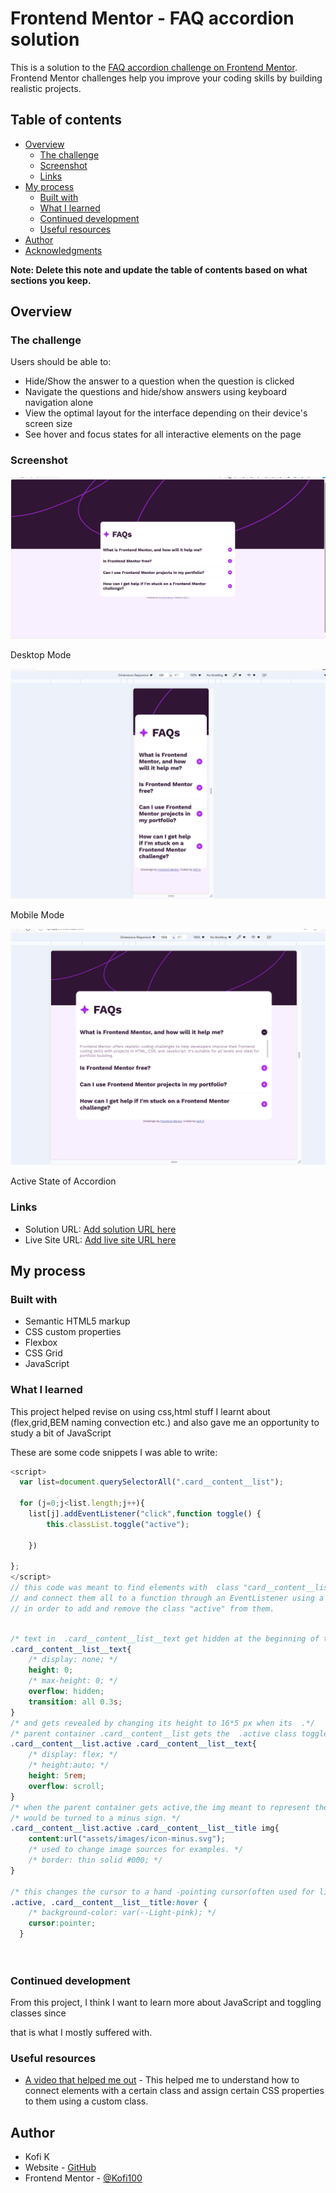 # Frontend Mentor - FAQ accordion solution

This is a solution to the [FAQ accordion challenge on Frontend Mentor](https://www.frontendmentor.io/challenges/faq-accordion-wyfFdeBwBz). Frontend Mentor challenges help you improve your coding skills by building realistic projects. 

## Table of contents

- [Overview](#overview)
  - [The challenge](#the-challenge)
  - [Screenshot](#screenshot)
  - [Links](#links)
- [My process](#my-process)
  - [Built with](#built-with)
  - [What I learned](#what-i-learned)
  - [Continued development](#continued-development)
  - [Useful resources](#useful-resources)
- [Author](#author)
- [Acknowledgments](#acknowledgments)

**Note: Delete this note and update the table of contents based on what sections you keep.**

## Overview

### The challenge

Users should be able to:

- Hide/Show the answer to a question when the question is clicked
- Navigate the questions and hide/show answers using keyboard navigation alone
- View the optimal layout for the interface depending on their device's screen size
- See hover and focus states for all interactive elements on the page

### Screenshot

![Desktop Mode](./screenshot_desktop.png)

Desktop Mode

![Mobile Mode](./screenshot_mobile.png)

Mobile Mode

![Active State](./screenshot_active_state.png)

Active State of Accordion

### Links

- Solution URL: [Add solution URL here](https://your-solution-url.com)
- Live Site URL: [Add live site URL here](https://your-live-site-url.com)

## My process

### Built with

- Semantic HTML5 markup
- CSS custom properties
- Flexbox
- CSS Grid
- JavaScript




### What I learned

This project helped revise on using css,html stuff I learnt about (flex,grid,BEM naming convection etc.) and also gave me an opportunity to study a bit of JavaScript


These are some code snippets I was able to write:

```js
<script>
  var list=document.querySelectorAll(".card__content__list");

  for (j=0;j<list.length;j++){
    list[j].addEventListener("click",function toggle() {
        this.classList.toggle("active");
        
    })

};
</script>
// this code was meant to find elements with  class "card__content__list"
// and connect them all to a function through an EventListener using a loop
// in order to add and remove the class "active" from them.
```
```css

/* text in  .card__content__list__text get hidden at the beginning of the webpage*/
.card__content__list__text{
    /* display: none; */
    height: 0;
    /* max-height: 0; */
    overflow: hidden;
    transition: all 0.3s;
}
/* and gets revealed by changing its height to 16*5 px when its  .*/
/* parent container .card__content__list gets the  .active class toggled in it. */
.card__content__list.active .card__content__list__text{
    /* display: flex; */
    /* height:auto; */
    height: 5rem;
    overflow: scroll;
}
/* when the parent container gets active,the img meant to represent the list */
/* would be turned to a minus sign. */
.card__content__list.active .card__content__list__title img{
    content:url("assets/images/icon-minus.svg");
    /* used to change image sources for examples. */
    /* border: thin solid #000; */
}

/* this changes the cursor to a hand -pointing cursor(often used for links.) */
.active, .card__content__list__title:hover {
    /* background-color: var(--Light-pink); */
    cursor:pointer;
  }

  
```


### Continued development

From this project, I think I want to learn more about JavaScript and toggling classes since

that is what I mostly suffered with.

### Useful resources

- [A video that helped me out](https://www.youtube.com/watch?v=4qnWreynXLU) - This helped me to understand how to connect elements with a certain class and assign certain CSS properties 
to them using a custom class.


## Author
- Kofi K
- Website - [GitHub](https://github.com/Kofi100)
- Frontend Mentor - [@Kofi100](https://www.frontendmentor.io/profile/Kofi100)



<!-- ## Acknowledgments

This is where you can give a hat tip to anyone who helped you out on this project. Perhaps you worked in a team or got some inspiration from someone else's solution. This is the perfect place to give them some credit.

**Note: Delete this note and edit this section's content as necessary. If you completed this challenge by yourself, feel free to delete this section entirely.** -->
